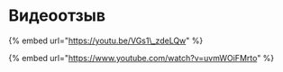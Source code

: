 # Видеоотзыв

{% embed url="https://youtu.be/VGs1\_zdeLQw" %}

{% embed url="https://www.youtube.com/watch?v=uvmWOiFMrto" %}



